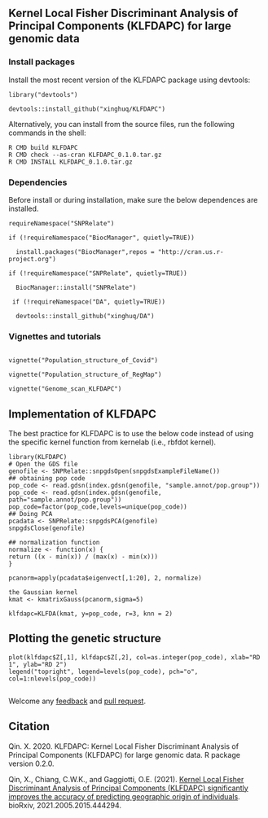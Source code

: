 
## Kernel Local Fisher Discriminant Analysis of Principal Components (KLFDAPC) for large genomic data



### Install packages

Install the most recent version of the KLFDAPC package using devtools:
`````{r}
library("devtools")

devtools::install_github("xinghuq/KLFDAPC")
``````
Alternatively, you can install from the source files, run the following commands in the shell:

```{shell}
R CMD build KLFDAPC
R CMD check --as-cran KLFDAPC_0.1.0.tar.gz
R CMD INSTALL KLFDAPC_0.1.0.tar.gz
```


### Dependencies

Before install or during installation, make sure the below dependences are installed.
``````{r}
requireNamespace("SNPRelate")

if (!requireNamespace("BiocManager", quietly=TRUE))

  install.packages("BiocManager",repos = "http://cran.us.r-project.org")
  
if (!requireNamespace("SNPRelate", quietly=TRUE))

  BiocManager::install("SNPRelate")
  
 if (!requireNamespace("DA", quietly=TRUE))
 
  devtools::install_github("xinghuq/DA")
``````

### Vignettes and tutorials

``````{r}

vignette("Population_structure_of_Covid")

vignette("Population_structure_of_RegMap")

vignette("Genome_scan_KLFDAPC")

``````

## Implementation of KLFDAPC

The best practice for KLFDAPC is to use the below code instead of using the specific kernel function from kernelab (i.e., rbfdot kernel).

`````{r}
library(KLFDAPC)
# Open the GDS file
genofile <- SNPRelate::snpgdsOpen(snpgdsExampleFileName())
## obtaining pop code
pop_code <- read.gdsn(index.gdsn(genofile, "sample.annot/pop.group"))
pop_code <- read.gdsn(index.gdsn(genofile, path="sample.annot/pop.group"))
pop_code=factor(pop_code,levels=unique(pop_code))
## Doing PCA
pcadata <- SNPRelate::snpgdsPCA(genofile)
snpgdsClose(genofile)

## normalization function
normalize <- function(x) {
return ((x - min(x)) / (max(x) - min(x)))
}

pcanorm=apply(pcadata$eigenvect[,1:20], 2, normalize)

the Gaussian kernel
kmat <- kmatrixGauss(pcanorm,sigma=5)

klfdapc=KLFDA(kmat, y=pop_code, r=3, knn = 2)

``````
## Plotting the genetic structure

``````{r}
plot(klfdapc$Z[,1], klfdapc$Z[,2], col=as.integer(pop_code), xlab="RD 1", ylab="RD 2")
legend("topright", legend=levels(pop_code), pch="o", col=1:nlevels(pop_code))


``````

Welcome any [feedback](https://github.com/xinghuq/KLFDAPC/issues) and [pull request](https://github.com/xinghuq/KLFDAPC/pulls). 


## Citation

Qin. X. 2020. KLFDAPC: Kernel Local Fisher Discriminant Analysis of Principal Components (KLFDAPC) for large genomic data. R package version 0.2.0.

Qin, X., Chiang, C.W.K., and Gaggiotti, O.E. (2021). [Kernel Local Fisher Discriminant Analysis of Principal Components (KLFDAPC) significantly improves the accuracy of predicting geographic origin of individuals](https://www.biorxiv.org/content/10.1101/2021.05.15.444294v2.full). bioRxiv, 2021.2005.2015.444294.


